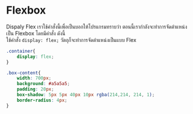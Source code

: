 # Flexbox

Dispaly Flex เราใช้คำสั่งนี้เพื่อเป็นบอกให้โปรแกรมทราบว่า ตอนนี้เรากำลังจะทำการจัดตำแหน่งเป็น Flexbox โดยมีคำสั่ง ดังนี้  
ใช้คำสั่ง `display: flex;` วัตถุก็จะทำการจัดตำแหน่งเป็นแบบ Flex

```css
.container{
    display: flex;
}

.box-content{
    width: 700px;
    background: #a5a5a5;
    padding: 20px;
    box-shadow: 5px 5px 40px 10px rgba(214,214, 214, 1);
    border-radius: 4px;
}

```